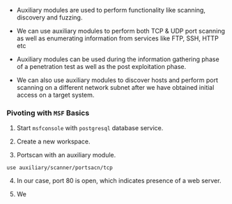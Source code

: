 
+ Auxiliary modules are used to perform functionality like scanning, discovery and fuzzing.

+ We can use auxiliary modules to perform both TCP & UDP port scanning as well as enumerating information from services like FTP, SSH, HTTP etc

+ Auxiliary modules can be used during the information gathering phase of a penetration test as well as the post exploitation phase.

+ We can also use auxiliary modules to discover hosts and perform port scanning on a different network subnet after we have obtained initial access on a target system. 

### Pivoting with `MSF` Basics

1. Start `msfconsole` with `postgresql` database service.

2. Create a new workspace.

3. Portscan with an auxiliary module.
```
use auxiliary/scanner/portsacn/tcp
```

4. In our case, port 80 is open, which indicates presence of a web server. 

5. We 



